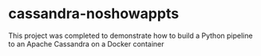 # cassandra-noshowappts

This project was completed to demonstrate how to build a Python pipeline to an Apache Cassandra on a Docker container
